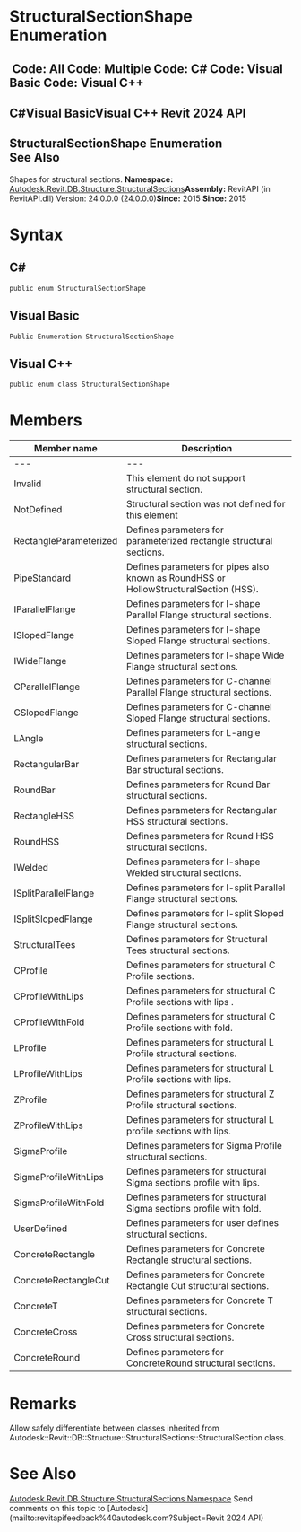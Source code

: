 # StructuralSectionShape Enumeration

﻿
 Code: All Code: Multiple Code: C# Code: Visual Basic Code: Visual C++   
---  
C#Visual BasicVisual C++
Revit 2024 API  
---  
StructuralSectionShape Enumeration  
See Also  
---  
Shapes for structural sections. 
**Namespace:** [Autodesk.Revit.DB.Structure.StructuralSections](09862f38-63f6-a5f8-e560-ae775901bc92.md "Autodesk.Revit.DB.Structure.StructuralSections Namespace")**Assembly:** RevitAPI (in RevitAPI.dll) Version: 24.0.0.0 (24.0.0.0)**Since:** 2015 **Since:** 2015 
# Syntax
C#  
---  
```text
public enum StructuralSectionShape
```
  
Visual Basic  
---  
```text
Public Enumeration StructuralSectionShape
```
  
Visual C++  
---  
```text
public enum class StructuralSectionShape
```
  
# Members
| Member name | Description |
| --- | --- |
| --- | --- |
| Invalid | This element do not support structural section. |
| NotDefined | Structural section was not defined for this element |
| RectangleParameterized | Defines parameters for parameterized rectangle structural sections. |
| PipeStandard | Defines parameters for pipes also known as RoundHSS or HollowStructuralSection (HSS). |
| IParallelFlange | Defines parameters for I-shape Parallel Flange structural sections. |
| ISlopedFlange | Defines parameters for I-shape Sloped Flange structural sections. |
| IWideFlange | Defines parameters for I-shape Wide Flange structural sections. |
| CParallelFlange | Defines parameters for C-channel Parallel Flange structural sections. |
| CSlopedFlange | Defines parameters for C-channel Sloped Flange structural sections. |
| LAngle | Defines parameters for L-angle structural sections. |
| RectangularBar | Defines parameters for Rectangular Bar structural sections. |
| RoundBar | Defines parameters for Round Bar structural sections. |
| RectangleHSS | Defines parameters for Rectangular HSS structural sections. |
| RoundHSS | Defines parameters for Round HSS structural sections. |
| IWelded | Defines parameters for I-shape Welded structural sections. |
| ISplitParallelFlange | Defines parameters for I-split Parallel Flange structural sections. |
| ISplitSlopedFlange | Defines parameters for I-split Sloped Flange structural sections. |
| StructuralTees | Defines parameters for Structural Tees structural sections. |
| CProfile | Defines parameters for structural C Profile sections. |
| CProfileWithLips | Defines parameters for structural C Profile sections with lips . |
| CProfileWithFold | Defines parameters for structural C Profile sections with fold. |
| LProfile | Defines parameters for structural L Profile structural sections. |
| LProfileWithLips | Defines parameters for structural L Profile sections with lips. |
| ZProfile | Defines parameters for structural Z Profile structural sections. |
| ZProfileWithLips | Defines parameters for structural L profile sections with lips. |
| SigmaProfile | Defines parameters for Sigma Profile structural sections. |
| SigmaProfileWithLips | Defines parameters for structural Sigma sections profile with lips. |
| SigmaProfileWithFold | Defines parameters for structural Sigma sections profile with fold. |
| UserDefined | Defines parameters for user defines structural sections. |
| ConcreteRectangle | Defines parameters for Concrete Rectangle structural sections. |
| ConcreteRectangleCut | Defines parameters for Concrete Rectangle Cut structural sections. |
| ConcreteT | Defines parameters for Concrete T structural sections. |
| ConcreteCross | Defines parameters for Concrete Cross structural sections. |
| ConcreteRound | Defines parameters for ConcreteRound structural sections. |

# Remarks
Allow safely differentiate between classes inherited from Autodesk::Revit::DB::Structure::StructuralSections::StructuralSection class. 
# See Also
[Autodesk.Revit.DB.Structure.StructuralSections Namespace](09862f38-63f6-a5f8-e560-ae775901bc92.md "Autodesk.Revit.DB.Structure.StructuralSections Namespace")
Send comments on this topic to [Autodesk](mailto:revitapifeedback%40autodesk.com?Subject=Revit 2024 API)